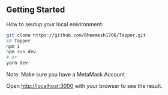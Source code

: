 

## Getting Started

How to seutup your local enivironment:

```bash
git clone https://github.com/Bheemesh1706/Tapper.git
cd Tapper
npm i
npm run dev
# or
yarn dev
```
Note: Make sure you have a MetaMask Account

Open [http://localhost:3000](http://localhost:3000) with your browser to see the result.



